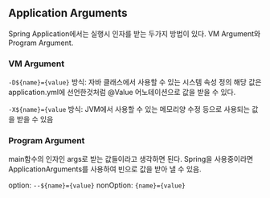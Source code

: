 ## Application Arguments

Spring Application에서는 실행시 인자를 받는 두가지 방법이 있다. VM Argument와 Program Argument.

### VM Argument

`-D${name}={value}` 방식: 자바 클래스에서 사용할 수 있는 시스템 속성 정의
해당 값은 application.yml에 선언한것처럼 @Value 어노테이션으로 값을 받을 수 있다.


`-X${name}={value` 방식: JVM에서 사용할 수 있는 메모리양 수정 등으로 사용되는 값을 받을 수 있음

### Program Argument

main함수의 인자인 args로 받는 값들이라고 생각하면 된다.
Spring을 사용중이라면 ApplicationArguments를 사용하여 빈으로 값을 받아 낼 수 있음.

option: `--${name}={value}`
nonOption: `{name}={value}`
